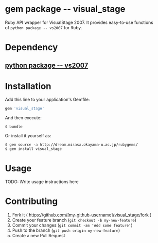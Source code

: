 # gem package -- visual_stage

Ruby API wrapper for VisualStage 2007. It provides easy-to-use functions of `python package -- vs2007` for Ruby. 


# Dependency

## [python package -- vs2007](https://gitlab.misasa.okayama-u.ac.jp/pythonpackage/vs2007/tree/master "follow instruction")


# Installation

Add this line to your application's Gemfile:

```ruby
gem 'visual_stage'
```

And then execute:

    $ bundle

Or install it yourself as:

    $ gem source -a http://dream.misasa.okayama-u.ac.jp/rubygems/
    $ gem install visual_stage

# Usage

TODO: Write usage instructions here

# Contributing

1. Fork it ( https://github.com/[my-github-username]/visual_stage/fork )
2. Create your feature branch (`git checkout -b my-new-feature`)
3. Commit your changes (`git commit -am 'Add some feature'`)
4. Push to the branch (`git push origin my-new-feature`)
5. Create a new Pull Request
